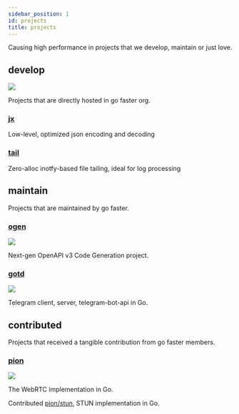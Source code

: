 ```yaml
---
sidebar_position: 1
id: projects
title: projects
---
```


Causing high performance in projects that we develop, maintain or just love.

## develop

![](https://avatars.githubusercontent.com/u/93744681?s=80&v=4)

Projects that are directly hosted in go faster org.

### [jx](https://github.com/go-faster/jx)
Low-level, optimized json encoding and decoding
### [tail](https://github.com/go-faster/tail)
Zero-alloc inotfy-based file tailing, ideal for log processing

## maintain

Projects that are maintained by go faster.

### [ogen](https://github.com/ogen-go/ogen)

![](https://avatars.githubusercontent.com/u/85122432?s=80&v=4)

Next-gen OpenAPI v3 Code Generation project.

### [gotd](https://github.com/gotd/td)

![](https://avatars.githubusercontent.com/u/75253497?s=80&v=4)

Telegram client, server, telegram-bot-api in Go.

## contributed

Projects that received a tangible contribution from go faster members.

### [pion](https://github.com/orgs/pion)

![](https://avatars.githubusercontent.com/u/38192892?s=80&v=4)

The WebRTC implementation in Go.

Contributed [pion/stun](https://github.com/pion/stun), STUN implementation in Go.
